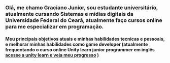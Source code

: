 ### Olá, me chamo Graciano Junior, sou estudante universitário, atualmente cursando Sistemas e mídias digitais da Universidade Federal do Ceará, atualmente faço cursos online para me especializar em programação.


#### Meu principais objetivos atuais e minhas habilidades tecnicas e pessoais, e melhorar minhas habilidades como game developer (atualmente frequentando o curso online Unity learn junior programmer em inglês [acesse a unity learn e veja meu progresso](https://learn.unity.com/u/5d743246edbc2a0b2dea2fb9?tab=profile) )

<!--
**Graciano-B-L-Junior/Graciano-B-L-Junior** is a ✨ _special_ ✨ repository because its `README.md` (this file) appears on your GitHub profile.

Here are some ideas to get you started:

- 🔭 I’m currently working on ...
- 🌱 I’m currently learning ...
- 👯 I’m looking to collaborate on ...
- 🤔 I’m looking for help with ...
- 💬 Ask me about ...
- 📫 How to reach me: ...
- 😄 Pronouns: ...
- ⚡ Fun fact: ...
-->
